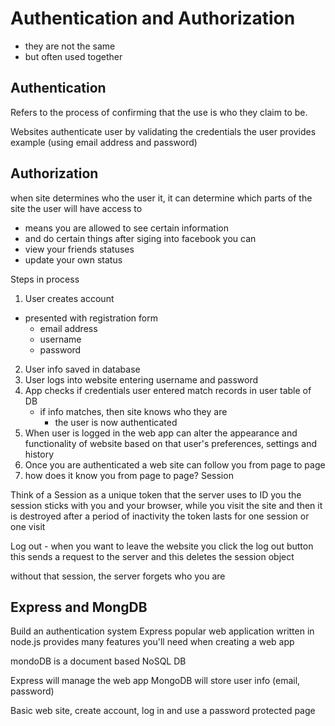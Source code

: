 # Authentication and Authorization
* they are not the same
* but often used together

## Authentication
Refers to the process of confirming that the use is who they claim to be.

Websites authenticate user by validating the credentials the user provides
example (using email address and password)

## Authorization
when site determines who the user it, it can determine which parts of the site the user will have access to

* means you are allowed to see certain information
* and do certain things
after siging into facebook you can
* view your friends statuses
* update your own status

Steps in process
1. User creates account
  * presented with registration form
    - email address
    - username
    - password
2. User info saved in database
3. User logs into website entering username and password
4. App checks if credentials user entered match records in user table of DB
    * if info matches, then site knows who they are
        - the user is now authenticated
5. When user is logged in the web app can alter the appearance and functionality of website based on that user's preferences, settings and history
6. Once you are authenticated a web site can follow you from page to page
7. how does it know you from page to page? Session

Think of a Session as a unique token that the server uses to ID you
the session sticks with you and your browser, while you visit the site
and then it is destroyed after a period of inactivity
the token lasts for one session or one visit

Log out - when you want to leave the website you click the log out button
this sends a request to the server and this deletes the session object

without that session, the server forgets who you are

## Express and MongDB
Build an authentication system
Express popular web application written in node.js
provides many features you'll need when creating a web app

mondoDB is a document based NoSQL DB

Express will manage the web app
MongoDB will store user info (email, password)

Basic web site, create account, log in and use a password protected page






